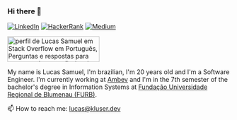 ### Hi there 👋
[![LinkedIn](https://img.shields.io/badge/LinkedIn-lucasskluser-blue?logo=linkedin)](https://www.linkedin.com/in/lucasskluser)
[![HackerRank](https://img.shields.io/badge/HackerRank-lucasskluser-green?logo=hackerrank)](https://www.hackerrank.com/lucasskluser)
[![Medium](https://img.shields.io/badge/Medium-lucasskluser-yellow)](https://lucasskluser.medium.com)

<a href="https://pt.stackoverflow.com/users/165800/lucas-samuel"><img src="https://pt.stackoverflow.com/users/flair/165800.png" width="208" height="58" alt="perfil de Lucas Samuel em Stack Overflow em Portugu&#234;s, Perguntas e respostas para programadores profissionais e entusiastas" title="perfil de Lucas Samuel em Stack Overflow em Portugu&#234;s, Perguntas e respostas para programadores profissionais e entusiastas"></a>

My name is Lucas Samuel, I'm brazilian, I'm 20 years old and I'm a Software Engineer. I'm currently working at [Ambev](https://www.ambev.com.br) and I'm in the 7th semester of the bachelor's degree in Information Systems at [Fundação Universidade Regional de Blumenau (FURB)](https://www.furb.br).

📫 How to reach me: [lucas@kluser.dev](mailto:lucas@kluser.dev)
